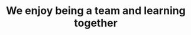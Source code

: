 ---
layout: default
img: ipad.png
category: Services
title: We enjoy being a team and learning together
description: |
---